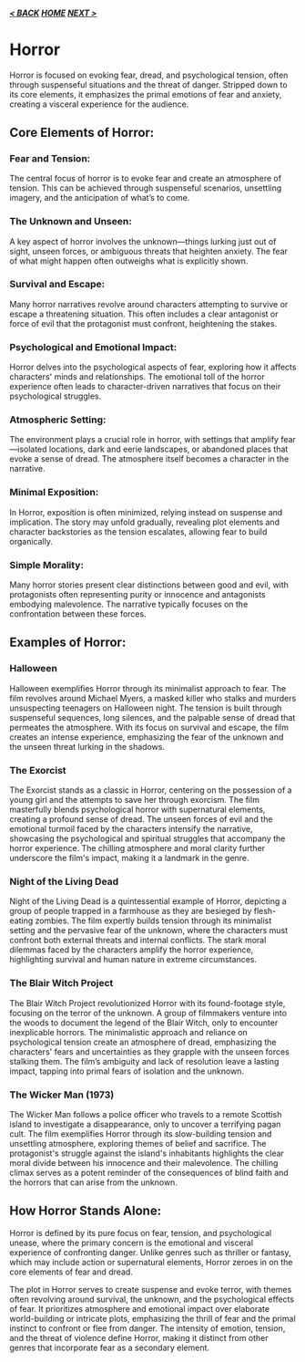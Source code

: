 ##### [< BACK](fantasy.md) [HOME](index.md) [NEXT >](scifi.md)

# Horror

Horror is focused on evoking fear, dread, and psychological tension, often through suspenseful situations and the threat of danger. Stripped down to its core elements, it emphasizes the primal emotions of fear and anxiety, creating a visceral experience for the audience.

## Core Elements of Horror:

### Fear and Tension:

The central focus of horror is to evoke fear and create an atmosphere of tension. This can be achieved through suspenseful scenarios, unsettling imagery, and the anticipation of what’s to come.

### The Unknown and Unseen:

A key aspect of horror involves the unknown—things lurking just out of sight, unseen forces, or ambiguous threats that heighten anxiety. The fear of what might happen often outweighs what is explicitly shown.

### Survival and Escape:

Many horror narratives revolve around characters attempting to survive or escape a threatening situation. This often includes a clear antagonist or force of evil that the protagonist must confront, heightening the stakes.

### Psychological and Emotional Impact:

Horror delves into the psychological aspects of fear, exploring how it affects characters' minds and relationships. The emotional toll of the horror experience often leads to character-driven narratives that focus on their psychological struggles.

### Atmospheric Setting:

The environment plays a crucial role in horror, with settings that amplify fear—isolated locations, dark and eerie landscapes, or abandoned places that evoke a sense of dread. The atmosphere itself becomes a character in the narrative.

### Minimal Exposition:

In Horror, exposition is often minimized, relying instead on suspense and implication. The story may unfold gradually, revealing plot elements and character backstories as the tension escalates, allowing fear to build organically.

### Simple Morality:

Many horror stories present clear distinctions between good and evil, with protagonists often representing purity or innocence and antagonists embodying malevolence. The narrative typically focuses on the confrontation between these forces.

## Examples of Horror:

### Halloween

Halloween exemplifies Horror through its minimalist approach to fear. The film revolves around Michael Myers, a masked killer who stalks and murders unsuspecting teenagers on Halloween night. The tension is built through suspenseful sequences, long silences, and the palpable sense of dread that permeates the atmosphere. With its focus on survival and escape, the film creates an intense experience, emphasizing the fear of the unknown and the unseen threat lurking in the shadows.

### The Exorcist

The Exorcist stands as a classic in Horror, centering on the possession of a young girl and the attempts to save her through exorcism. The film masterfully blends psychological horror with supernatural elements, creating a profound sense of dread. The unseen forces of evil and the emotional turmoil faced by the characters intensify the narrative, showcasing the psychological and spiritual struggles that accompany the horror experience. The chilling atmosphere and moral clarity further underscore the film's impact, making it a landmark in the genre.

### Night of the Living Dead

Night of the Living Dead is a quintessential example of Horror, depicting a group of people trapped in a farmhouse as they are besieged by flesh-eating zombies. The film expertly builds tension through its minimalist setting and the pervasive fear of the unknown, where the characters must confront both external threats and internal conflicts. The stark moral dilemmas faced by the characters amplify the horror experience, highlighting survival and human nature in extreme circumstances.

### The Blair Witch Project

The Blair Witch Project revolutionized Horror with its found-footage style, focusing on the terror of the unknown. A group of filmmakers venture into the woods to document the legend of the Blair Witch, only to encounter inexplicable horrors. The minimalistic approach and reliance on psychological tension create an atmosphere of dread, emphasizing the characters' fears and uncertainties as they grapple with the unseen forces stalking them. The film’s ambiguity and lack of resolution leave a lasting impact, tapping into primal fears of isolation and the unknown.

### The Wicker Man (1973)

The Wicker Man follows a police officer who travels to a remote Scottish island to investigate a disappearance, only to uncover a terrifying pagan cult. The film exemplifies Horror through its slow-building tension and unsettling atmosphere, exploring themes of belief and sacrifice. The protagonist's struggle against the island's inhabitants highlights the clear moral divide between his innocence and their malevolence. The chilling climax serves as a potent reminder of the consequences of blind faith and the horrors that can arise from the unknown.

## How Horror Stands Alone:

Horror is defined by its pure focus on fear, tension, and psychological unease, where the primary concern is the emotional and visceral experience of confronting danger. Unlike genres such as thriller or fantasy, which may include action or supernatural elements, Horror zeroes in on the core elements of fear and dread.

The plot in Horror serves to create suspense and evoke terror, with themes often revolving around survival, the unknown, and the psychological effects of fear. It prioritizes atmosphere and emotional impact over elaborate world-building or intricate plots, emphasizing the thrill of fear and the primal instinct to confront or flee from danger. The intensity of emotion, tension, and the threat of violence define Horror, making it distinct from other genres that incorporate fear as a secondary element.
